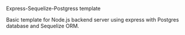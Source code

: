 Express-Sequelize-Postgress template

Basic template for Node.js backend server using express with Postgres database and Sequelize ORM.
